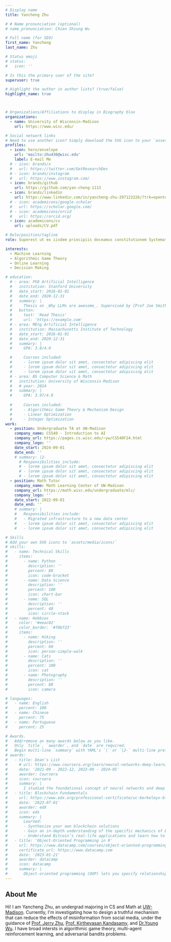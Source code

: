 ```yaml
---
# Display name
title: Yancheng Zhu

# # Name pronunciation (optional)
# name_pronunciation: Chien Shiung Wu

# Full name (for SEO)
first_name: Yancheng
last_name: Zhu

# Status emoji
# status:
#   icon: ''

# Is this the primary user of the site?
superuser: true

# Highlight the author in author lists? (true/false)
highlight_name: true



# Organizations/Affiliations to display in Biography blox
organizations:
  - name: University of Wisconsin-Madison
    url: https://www.wisc.edu/

# Social network links
# Need to use another icon? Simply download the SVG icon to your `assets/media/icons/` folder.
profiles:
  - icon: hero/envelope
    url: 'mailto:zhu436@wisc.edu'
    label: E-mail Me
  # - icon: brands/x
  #   url: https://twitter.com/GetResearchDev
  # - icon: brands/instagram
  #   url: https://www.instagram.com/
  - icon: brands/github
    url: https://github.com/yan-cheng-1113
  - icon: brands/linkedin
    url: https://www.linkedin.com/in/yancheng-zhu-297123226/?trk=opento_sprofile_goalscard
  # - icon: academicons/google-scholar
  #   url: https://scholar.google.com/
  # - icon: academicons/orcid
  #   url: https://orcid.org/
  - icon: academicons/cv
    url: uploads/CV.pdf

# Role/position/tagline
role: Superest ut ex iisdem principiis doceamus constitutionem Systematis Mundani.

interests:
  - Machine Learning
  - Algorithmic Game Theory
  - Online Learning
  - Decision Making

# education:
  # - area: PhD Artificial Intelligence
  #   institution: Stanford University
  #   date_start: 2016-01-01
  #   date_end: 2020-12-31
  #   summary: |
  #     Thesis on _Why LLMs are awesome_. Supervised by [Prof Joe Smith](https://example.com). Presented papers at 5 IEEE conferences with the contributions being published in 2 Springer journals.
  #   button:
  #     text: 'Read Thesis'
  #     url: 'https://example.com'
  # - area: MEng Artificial Intelligence
  #   institution: Massachusetts Institute of Technology
  #   date_start: 2016-01-01
  #   date_end: 2020-12-31
  #   summary: |
  #     GPA: 3.8/4.0

  #     Courses included:
  #     - lorem ipsum dolor sit amet, consectetur adipiscing elit
  #     - lorem ipsum dolor sit amet, consectetur adipiscing elit
  #     - lorem ipsum dolor sit amet, consectetur adipiscing elit
  # - area: BS Computer Science & Math
  #   institution: University of Wisconsin-Madison
  #   # year: 2024
  #   summary: |
  #     GPA: 3.97/4.0
      
  #     Courses included:
  #     - Algorithmic Game Theory & Mechanism Design
  #     - Linear Optimization
  #     - Integer Optimization
work:
  - position: Undergraduate TA at UW-Madison
    company_name: CS540 - Introduction to AI
    company_url: https://pages.cs.wisc.edu/~yw/CS540F24.html
    company_logo: ''
    date_start: 2024-09-01
    date_end: ''
    # summary: |2-
      # Responsibilities include:
      # - lorem ipsum dolor sit amet, consectetur adipiscing elit
      # - lorem ipsum dolor sit amet, consectetur adipiscing elit
      # - lorem ipsum dolor sit amet, consectetur adipiscing elit
  - position: Math Tutor
    company_name: Math Learning Center of UW-Madison
    company_url: https://math.wisc.edu/undergraduate/mlc/
    company_logo: ''
    date_start: 2022-09-01
    date_end: ''
    # summary: |
    #   Responsibilities include:
    #   - Migrated infrastructure to a new data center
    #   - lorem ipsum dolor sit amet, consectetur adipiscing elit
    #   - lorem ipsum dolor sit amet, consectetur adipiscing elit

# Skills
# Add your own SVG icons to `assets/media/icons/`
# skills:
#   - name: Technical Skills
#     items:
#       - name: Python
#         description: ''
#         percent: 80
#         icon: code-bracket
#       - name: Data Science
#         description: ''
#         percent: 100
#         icon: chart-bar
#       - name: SQL
#         description: ''
#         percent: 40
#         icon: circle-stack
#   - name: Hobbies
#     color: '#eeac02'
#     color_border: '#f0bf23'
#     items:
#       - name: Hiking
#         description: ''
#         percent: 60
#         icon: person-simple-walk
#       - name: Cats
#         description: ''
#         percent: 100
#         icon: cat
#       - name: Photography
#         description: ''
#         percent: 80
#         icon: camera

# languages:
#   - name: English
#     percent: 100
#   - name: Chinese
#     percent: 75
#   - name: Portuguese
#     percent: 25

# Awards.
#   Add/remove as many awards below as you like.
#   Only `title`, `awarder`, and `date` are required.
#   Begin multi-line `summary` with YAML's `|` or `|2-` multi-line prefix and indent 2 spaces below.
# awards:
#   - title: Dean's List
#     # url: https://www.coursera.org/learn/neural-networks-deep-learning
#     date: '2021-09 - 2022-12, 2023-09 - 2024-05'
#     awarder: Coursera
#     icon: coursera
#     summary: |
#       I studied the foundational concept of neural networks and deep learning. By the end, I was familiar with the significant technological trends driving the rise of deep learning; build, train, and apply fully connected deep neural networks; implement efficient (vectorized) neural networks; identify key parameters in a neural network’s architecture; and apply deep learning to your own applications.
#   - title: Blockchain Fundamentals
#     url: https://www.edx.org/professional-certificate/uc-berkeleyx-blockchain-fundamentals
#     date: '2023-07-01'
#     awarder: edX
#     icon: edx
#     summary: |
#       Learned:
#       - Synthesize your own blockchain solutions
#       - Gain an in-depth understanding of the specific mechanics of Bitcoin
#       - Understand Bitcoin’s real-life applications and learn how to attack and destroy Bitcoin, Ethereum, smart contracts and Dapps, and alternatives to Bitcoin’s Proof-of-Work consensus algorithm
#   - title: 'Object-Oriented Programming in R'
#     url: https://www.datacamp.com/courses/object-oriented-programming-with-s3-and-r6-in-r
#     certificate_url: https://www.datacamp.com
#     date: '2023-01-21'
#     awarder: datacamp
#     icon: datacamp
#     summary: |
#       Object-oriented programming (OOP) lets you specify relationships between functions and the objects that they can act on, helping you manage complexity in your code. This is an intermediate level course, providing an introduction to OOP, using the S3 and R6 systems. S3 is a great day-to-day R programming tool that simplifies some of the functions that you write. R6 is especially useful for industry-specific analyses, working with web APIs, and building GUIs.
---
```


## About Me

Hi! I am Yancheng Zhu, an undergrad majoring in CS and Math at [UW-Madison](https://www.wisc.edu/). Currently, I'm investigating how to design a truthful mechanism that can reduce the effects of misinformation from social media, under the guidance of [Prof. Jerry Zhu](https://pages.cs.wisc.edu/~jerryzhu/), [Prof. Kirthevasan Kandasamy](https://pages.cs.wisc.edu/~kandasamy/), and [Dr.Young Wu](https://pages.cs.wisc.edu/~yw/). I have broad intersts in algorithmic game theory, multi-agent reinforcement learning, and adversarial bandits problems.